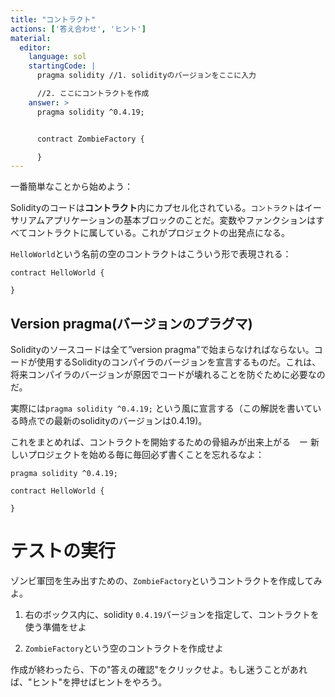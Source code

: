 ```yaml
---
title: "コントラクト"
actions: ['答え合わせ', 'ヒント']
material: 
  editor:
    language: sol
    startingCode: |
      pragma solidity //1. solidityのバージョンをここに入力

      //2. ここにコントラクトを作成
    answer: > 
      pragma solidity ^0.4.19;


      contract ZombieFactory {

      }
---
```


一番簡単なことから始めよう：

Solidityのコードは**コントラクト**内にカプセル化されている。`コントラクト`はイーサリアムアプリケーションの基本ブロックのことだ。変数やファンクションはすべてコントラクトに属している。これがプロジェクトの出発点になる。

`HelloWorld`という名前の空のコントラクトはこういう形で表現される：

```
contract HelloWorld {

}
```

## Version pragma(バージョンのプラグマ)

Solidityのソースコードは全て”version pragma"で始まらなければならない。コードが使用するSolidityのコンパイラのバージョンを宣言するものだ。これは、将来コンパイラのバージョンが原因でコードが壊れることを防ぐために必要なのだ。

実際には`pragma solidity ^0.4.19;` という風に宣言する（この解説を書いている時点での最新のsolidityのバージョンは0.4.19)。

これをまとめれば、コントラクトを開始するための骨組みが出来上がる　ー 新しいプロジェクトを始める毎に毎回必ず書くことを忘れるなよ：


```
pragma solidity ^0.4.19;

contract HelloWorld {

}
```

# テストの実行

ゾンビ軍団を生み出すための、`ZombieFactory`というコントラクトを作成してみよ。

1. 右のボックス内に、solidity `0.4.19`バージョンを指定して、コントラクトを使う準備をせよ

2. `ZombieFactory`という空のコントラクトを作成せよ

作成が終わったら、下の"答えの確認"をクリックせよ。もし迷うことがあれば、"ヒント"を押せばヒントをやろう。 
